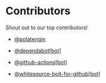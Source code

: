 # Contributors


Shout out to our top contributors!


- [@polatengin](https://github.com/polatengin)

- [@dependabot[bot]](https://github.com/dependabot[bot])

- [@github-actions[bot]](https://github.com/github-actions[bot])

- [@whitesource-bolt-for-github[bot]](https://github.com/whitesource-bolt-for-github[bot])

